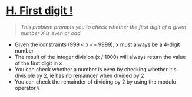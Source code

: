 # [H. First digit !](https://codeforces.com/group/6uhngucRCe/contest/429334/problem/H)
> *This problem prompts you to check whether the first digit of a given number X is even or odd.*

+ Given the constraints (999 < x <= 9999), x must always be a 4-digit number
+ The result of the integer division (x / 1000) will always
return the value of the first digit in x
+ You can check whether a number is even by checking whether it's divisible by 2, ie has no remainder when divided by 2
+ You can check the remainder of dividing by 2 by using the modulo operator ```%```